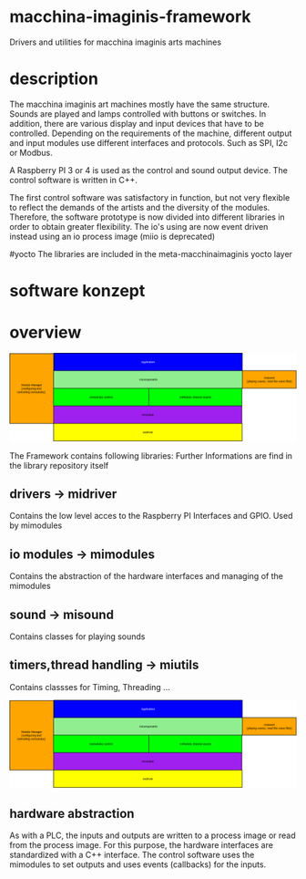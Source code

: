 # macchina-imaginis-framework
Drivers and utilities for macchina imaginis arts machines

# description
The macchina imaginis art machines mostly have the same structure.
Sounds are played and lamps controlled with buttons or switches.
In addition, there are various display and input devices that have to be controlled.
Depending on the requirements of the machine, different
output and input modules use different interfaces and protocols.
Such as SPI, I2c or Modbus.

A Raspberry PI 3 or 4 is used as the control and sound output device.
The control software is written in C++.

The first control software was satisfactory in function, but not very flexible to reflect the demands of the artists and the diversity of the modules.
Therefore, the software prototype is now divided into different libraries in order to obtain greater flexibility.
The io's using are now event driven instead using an io process image (miio is deprecated)

#yocto 
The libraries are included in the meta-macchinaimaginis yocto layer

# software konzept
# overview

![alt text](https://github.com/SigiMcArcel/macchina-imaginis-framework/blob/main/blob/Overview.png)

The Framework contains following libraries:
Further Informations are find in the library repository itself

## drivers -> midriver
Contains the low level acces to the Raspberry PI Interfaces and GPIO.
Used by mimodules
## io modules  -> mimodules
Contains the abstraction of the hardware interfaces and managing of the mimodules 
## sound -> misound
Contains classes for playing sounds
## timers,thread handling -> miutils
Contains classses for Timing, Threading ...

![alt text](https://github.com/SigiMcArcel/macchina-imaginis-framework/blob/main/blob/Overview.png)


## hardware abstraction
As with a PLC, the inputs and outputs are written to a process image or read from the process image.
For this purpose, the hardware interfaces are standardized with a C++ interface.
The control software uses the mimodules to set outputs and uses events (callbacks) for the inputs.
